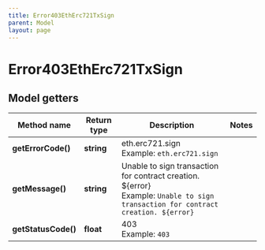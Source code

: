 ```yaml
---
title: Error403EthErc721TxSign
parent: Model
layout: page
---
```


# Error403EthErc721TxSign

## Model getters

Method name | Return type | Description | Notes
------------ | ------------- | ------------- | -------------
**getErrorCode()** | **string** | eth.erc721.sign <br>Example: `eth.erc721.sign` |
**getMessage()** | **string** | Unable to sign transaction for contract creation. ${error} <br>Example: `Unable to sign transaction for contract creation. ${error}` |
**getStatusCode()** | **float** | 403 <br>Example: `403` |

